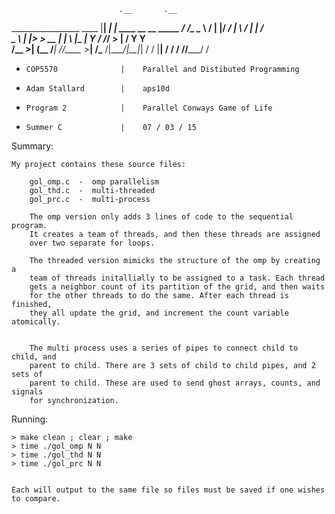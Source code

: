 

                            .__       .__
  _________________    ____ |__| _____|  |__    ____  __ __  _____
 /  ___/\____ \__  \  /    \|  |/  ___/  |  \  / ___\|  |  \/     \
 \___ \ |  |_> > __ \|   |  \  |\___ \|   Y  \/ /_/  >  |  /  Y Y  \
/____  >|   __(____  /___|  /__/____  >___|  /\___  /|____/|__|_|  /
     \/ |__|       \/     \/        \/     \//_____/             \/


*     COP5570              |    Parallel and Distibuted Programming
*     Adam Stallard        |    aps10d
*     Program 2            |    Parallel Conways Game of Life
*     Summer C             |    07 / 03 / 15


Summary:

	My project contains these source files:

        gol_omp.c  -  omp parallelism
        gol_thd.c  -  multi-threaded
        gol_prc.c  -  multi-process

		The omp version only adds 3 lines of code to the sequential program.
		It creates a team of threads, and then these threads are assigned
		over two separate for loops.

		The threaded version mimicks the structure of the omp by creating a
		team of threads initallially to be assigned to a task. Each thread
		gets a neighbor count of its partition of the grid, and then waits
		for the other threads to do the same. After each thread is finished,
		they all update the grid, and increment the count variable atomically.


		The multi process uses a series of pipes to connect child to child, and
		parent to child. There are 3 sets of child to child pipes, and 2 sets of
		parent to child. These are used to send ghost arrays, counts, and signals
		for synchronization.



Running:

	> make clean ; clear ; make
	> time ./gol_omp N N
	> time ./gol_thd N N
	> time ./gol_prc N N


	Each will output to the same file so files must be saved if one wishes
	to compare.





